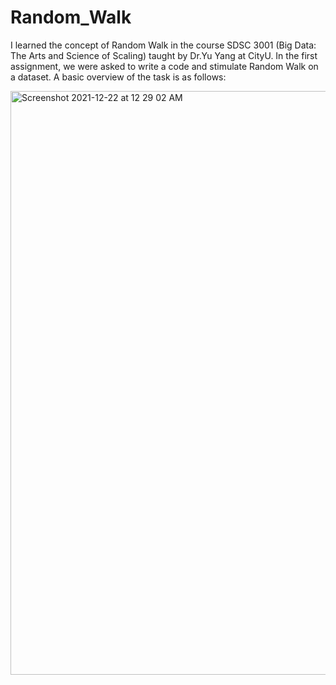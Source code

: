 # Random_Walk
I learned the concept of Random Walk in the course SDSC 3001 (Big Data: The Arts and Science of Scaling) taught by Dr.Yu Yang at CityU. In the first assignment, we were asked to write a code and stimulate Random Walk on a dataset. A basic overview of the task is as follows:



<img width="934" alt="Screenshot 2021-12-22 at 12 29 02 AM" src="https://user-images.githubusercontent.com/60958440/146965428-e53e11cc-a780-4fe7-9135-b4dd5509f880.png">


